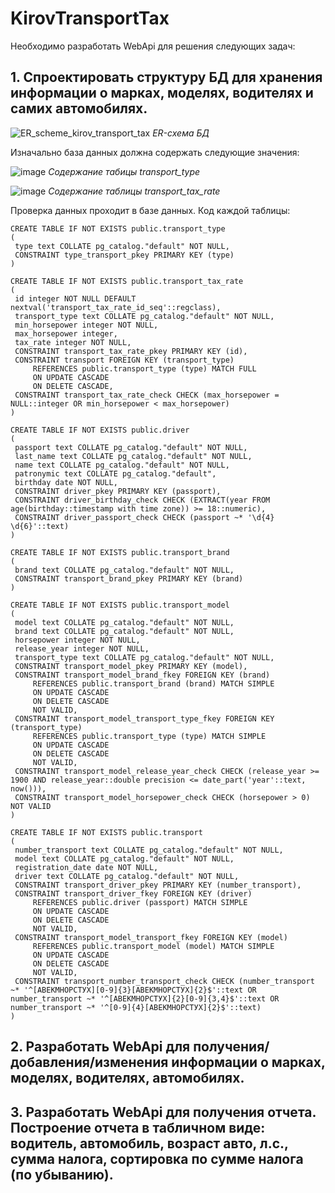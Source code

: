 # KirovTransportTax
Необходимо разработать WebApi для решения следующих задач:

## 1. Спроектировать структуру БД для хранения информации о марках, моделях, водителях и самих автомобилях.

   ![ER_scheme_kirov_transport_tax](https://github.com/elisaveta9/KirovTransportTax/assets/89607033/50890a90-ab77-4bf9-9513-f969589f1f15)
      *ER-схема БД*

   Изначально база данных должна содержать следующие значения:
   
   ![image](https://github.com/elisaveta9/KirovTransportTax/assets/89607033/c0d66a0a-8200-4bf3-8c75-3977ba9ed4f2)
      *Содержание табицы transport_type*
   
   ![image](https://github.com/elisaveta9/KirovTransportTax/assets/89607033/dcd7d254-7acc-4765-85af-4245da589cf8)
      *Содержание таблицы transport_tax_rate*

   Проверка данных проходит в базе данных. Код каждой таблицы:

   ```postgreSQL
   CREATE TABLE IF NOT EXISTS public.transport_type
(
    type text COLLATE pg_catalog."default" NOT NULL,
    CONSTRAINT type_transport_pkey PRIMARY KEY (type)
)

CREATE TABLE IF NOT EXISTS public.transport_tax_rate
(
    id integer NOT NULL DEFAULT nextval('transport_tax_rate_id_seq'::regclass),
    transport_type text COLLATE pg_catalog."default" NOT NULL,
    min_horsepower integer NOT NULL,
    max_horsepower integer,
    tax_rate integer NOT NULL,
    CONSTRAINT transport_tax_rate_pkey PRIMARY KEY (id),
    CONSTRAINT transport FOREIGN KEY (transport_type)
        REFERENCES public.transport_type (type) MATCH FULL
        ON UPDATE CASCADE
        ON DELETE CASCADE,
    CONSTRAINT transport_tax_rate_check CHECK (max_horsepower = NULL::integer OR min_horsepower < max_horsepower)
)

CREATE TABLE IF NOT EXISTS public.driver
(
    passport text COLLATE pg_catalog."default" NOT NULL,
    last_name text COLLATE pg_catalog."default" NOT NULL,
    name text COLLATE pg_catalog."default" NOT NULL,
    patronymic text COLLATE pg_catalog."default",
    birthday date NOT NULL,
    CONSTRAINT driver_pkey PRIMARY KEY (passport),
    CONSTRAINT driver_birthday_check CHECK (EXTRACT(year FROM age(birthday::timestamp with time zone)) >= 18::numeric),
    CONSTRAINT driver_passport_check CHECK (passport ~* '\d{4} \d{6}'::text)
)

CREATE TABLE IF NOT EXISTS public.transport_brand
(
    brand text COLLATE pg_catalog."default" NOT NULL,
    CONSTRAINT transport_brand_pkey PRIMARY KEY (brand)
)

CREATE TABLE IF NOT EXISTS public.transport_model
(
    model text COLLATE pg_catalog."default" NOT NULL,
    brand text COLLATE pg_catalog."default" NOT NULL,
    horsepower integer NOT NULL,
    release_year integer NOT NULL,
    transport_type text COLLATE pg_catalog."default" NOT NULL,
    CONSTRAINT transport_model_pkey PRIMARY KEY (model),
    CONSTRAINT transport_model_brand_fkey FOREIGN KEY (brand)
        REFERENCES public.transport_brand (brand) MATCH SIMPLE
        ON UPDATE CASCADE
        ON DELETE CASCADE
        NOT VALID,
    CONSTRAINT transport_model_transport_type_fkey FOREIGN KEY (transport_type)
        REFERENCES public.transport_type (type) MATCH SIMPLE
        ON UPDATE CASCADE
        ON DELETE CASCADE
        NOT VALID,
    CONSTRAINT transport_model_release_year_check CHECK (release_year >= 1900 AND release_year::double precision <= date_part('year'::text, now())),
    CONSTRAINT transport_model_horsepower_check CHECK (horsepower > 0) NOT VALID
)

CREATE TABLE IF NOT EXISTS public.transport
(
    number_transport text COLLATE pg_catalog."default" NOT NULL,
    model text COLLATE pg_catalog."default" NOT NULL,
    registration_date date NOT NULL,
    driver text COLLATE pg_catalog."default" NOT NULL,
    CONSTRAINT transport_driver_pkey PRIMARY KEY (number_transport),
    CONSTRAINT transport_driver_fkey FOREIGN KEY (driver)
        REFERENCES public.driver (passport) MATCH SIMPLE
        ON UPDATE CASCADE
        ON DELETE CASCADE
        NOT VALID,
    CONSTRAINT transport_model_transport_fkey FOREIGN KEY (model)
        REFERENCES public.transport_model (model) MATCH SIMPLE
        ON UPDATE CASCADE
        ON DELETE CASCADE
        NOT VALID,
    CONSTRAINT transport_number_transport_check CHECK (number_transport ~* '^[АВЕКМНОРСТУХ][0-9]{3}[АВЕКМНОРСТУХ]{2}$'::text OR number_transport ~* '^[АВЕКМНОРСТУХ]{2}[0-9]{3,4}$'::text OR number_transport ~* '^[0-9]{4}[АВЕКМНОРСТУХ]{2}$'::text)
)
   ```

## 2. Разработать WebApi для получения/добавления/изменения информации о марках, моделях, водителях, автомобилях.


   
## 3. Разработать WebApi для получения отчета. Построение отчета в табличном виде: водитель, автомобиль, возраст авто, л.с., сумма налога, сортировка по сумме налога (по убыванию).
